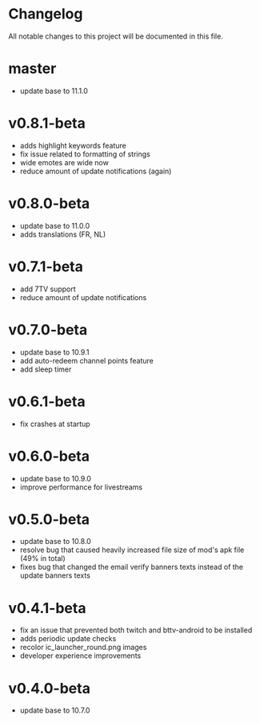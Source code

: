 # Changelog

All notable changes to this project will be documented in this file.

# master
- update base to 11.1.0

# v0.8.1-beta
- adds highlight keywords feature
- fix issue related to formatting of strings
- wide emotes are wide now
- reduce amount of update notifications (again)

# v0.8.0-beta
- update base to 11.0.0
- adds translations (FR, NL)

# v0.7.1-beta
- add 7TV support
- reduce amount of update notifications

# v0.7.0-beta
- update base to 10.9.1
- add auto-redeem channel points feature
- add sleep timer

# v0.6.1-beta
- fix crashes at startup

# v0.6.0-beta
- update base to 10.9.0
- improve performance for livestreams

# v0.5.0-beta
- update base to 10.8.0
- resolve bug that caused heavily increased file size of mod's apk file (49% in total)
- fixes bug that changed the email verify banners texts instead of the update banners texts

# v0.4.1-beta
- fix an issue that prevented both twitch and bttv-android to be installed
- adds periodic update checks
- recolor ic_launcher_round.png images
- developer experience improvements

# v0.4.0-beta
- update base to 10.7.0
